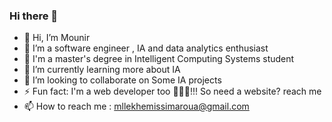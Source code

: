 ### Hi there 👋
- 👋 Hi, I’m Mounir
- 👀 I’m a software engineer , IA and data analytics enthusiast
- 💬 I'm a master's degree in Intelligent Computing Systems student
- 🌱 I’m currently learning more about IA
- 🤔 I’m looking to collaborate on Some IA projects 
- ⚡ Fun fact: I'm a web developer too 🐱‍👤💖!!! So need a website? reach me
- 📫 How to reach me : mllekhemissimaroua@gmail.com


<!--
**lolifmaster/Lolifmaster** is a ✨ _special_ ✨ repository because its `README.md` (this file) appears on your GitHub profile.

Here are some ideas to get you started:

- 🔭 I’m currently working on ...
- 🌱 I’m currently learning ...
- 👯 I’m looking to collaborate on ...
- 🤔 I’m looking for help with ...
- 💬 Ask me about ...
- 📫 How to reach me: ...
- 😄 Pronouns: ...
- ⚡ Fun fact: ...
-->
